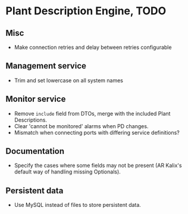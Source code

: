 # Plant Description Engine, TODO

## Misc
* Make connection retries and delay between retries configurable

## Management service
* Trim and set lowercase on all system names

## Monitor service
* Remove `include` field from DTOs, merge with the included Plant Descriptions.
* Clear 'cannot be monitored' alarms when PD changes.
* Mismatch when connecting ports with differing service definitions?

## Documentation
* Specify the cases where some fields may not be present (AR Kalix's default
  way of handling missing Optionals).

## Persistent data
* Use MySQL instead of files to store persistent data.